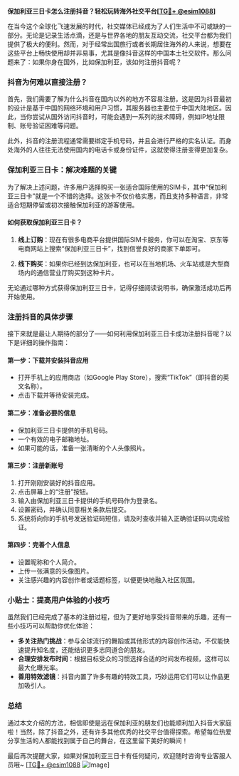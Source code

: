 **保加利亚三日卡怎么注册抖音？轻松玩转海外社交平台[[TG💪+ @esim1088](https://t.me/s/esim1088)]**

在当今这个全球化飞速发展的时代，社交媒体已经成为了人们生活中不可或缺的一部分。无论是记录生活点滴，还是与世界各地的朋友互动交流，社交平台都为我们提供了极大的便利。然而，对于经常出国旅行或者长期居住海外的人来说，想要在这些平台上畅快使用却并非易事，尤其是像抖音这样的中国本土社交软件。那么问题来了：如果你身在国外，比如保加利亚，该如何注册抖音呢？

### 抖音为何难以直接注册？

首先，我们需要了解为什么抖音在国内以外的地方不容易注册。这是因为抖音最初的设计是基于中国的网络环境和用户习惯，其服务器也主要位于中国大陆地区。因此，当你尝试从国外访问抖音时，可能会遇到一系列的技术障碍，例如IP地址限制、账号验证困难等问题。

此外，抖音的注册流程通常需要绑定手机号码，并且会进行严格的实名认证。而身处海外的人往往无法使用国内的电话卡或身份证件，这就使得注册变得更加复杂。

### 保加利亚三日卡：解决难题的关键

为了解决上述问题，许多用户选择购买一张适合国际使用的SIM卡，其中“保加利亚三日卡”就是一个不错的选择。这张卡不仅价格实惠，而且支持多种语言，非常适合短期停留或初次接触保加利亚的游客使用。

#### 如何获取保加利亚三日卡？

1. **线上订购**：现在有很多电商平台提供国际SIM卡服务，你可以在淘宝、京东等电商网站上搜索“保加利亚三日卡”，找到信誉良好的商家下单即可。
   
2. **线下购买**：如果你已经到达保加利亚，也可以在当地机场、火车站或是大型商场内的通信营业厅购买到这种卡片。

无论通过哪种方式获得保加利亚三日卡，记得仔细阅读说明书，确保激活成功后再开始使用。

### 注册抖音的具体步骤

接下来就是最让人期待的部分了——如何利用保加利亚三日卡成功注册抖音呢？以下是详细的操作指南：

#### 第一步：下载并安装抖音应用
- 打开手机上的应用商店（如Google Play Store），搜索“TikTok”（即抖音的英文名称）。
- 点击下载并等待安装完成。

#### 第二步：准备必要的信息
- 保加利亚三日卡提供的手机号码。
- 一个有效的电子邮箱地址。
- 如果可能的话，准备一张清晰的个人头像照片。

#### 第三步：注册新账号
1. 打开刚刚安装好的抖音应用。
2. 点击屏幕上的“注册”按钮。
3. 输入由保加利亚三日卡提供的手机号码作为登录名。
4. 设置密码，并确认同意相关条款后提交。
5. 系统将向你的手机号发送验证码短信，请及时查收并输入正确验证码以完成验证。

#### 第四步：完善个人信息
- 设置昵称和个人简介。
- 上传一张满意的头像图片。
- 关注感兴趣的内容创作者或话题标签，以便更快地融入社区氛围。

### 小贴士：提高用户体验的小技巧

虽然我们已经完成了基本的注册过程，但为了更好地享受抖音带来的乐趣，还有一些小技巧可以帮助你优化体验：

- **多关注热门挑战**：参与全球流行的舞蹈或其他形式的内容创作活动，不仅能快速提升知名度，还能结识更多志同道合的朋友。
- **合理安排发布时间**：根据目标受众的习惯选择合适的时间发布视频，这样可以最大化曝光率。
- **善用特效滤镜**：抖音内置了许多有趣的特效工具，巧妙运用它们可以让作品更加吸引人。

### 总结

通过本文介绍的方法，相信即使是远在保加利亚的朋友们也能顺利加入抖音大家庭啦！当然，除了抖音之外，还有许多其他优秀的社交平台值得探索。希望每位热爱分享生活的人都能找到属于自己的舞台，在这里留下美好的瞬间！

最后再次提醒大家，如果对保加利亚三日卡有任何疑问，欢迎随时咨询专业客服人员哦~ [[TG💪+ @esim1088](https://t.me/s/esim1088) ![Image](https://i.postimg.cc/4NQfJmqS/Snipaste-2025-05-13-00-14-12.png)]